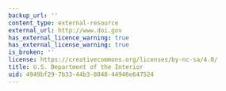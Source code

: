 ```yaml
---
backup_url: ''
content_type: external-resource
external_url: http://www.doi.gov
has_external_licence_warning: true
has_external_license_warning: true
is_broken: ''
license: https://creativecommons.org/licenses/by-nc-sa/4.0/
title: U.S. Department of the Interior
uid: 4949bf29-7b33-44b3-8048-44946e647524
---
```

